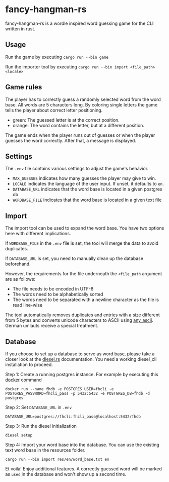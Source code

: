 # fancy-hangman-rs
fancy-hangman-rs is a wordle inspired word guessing game for the CLI written in rust.

## Usage
Run the game by executing
`
cargo run --bin game
`

Run the importer tool by executing
`
cargo run --bin import <file_path> <locale>
`

## Game rules
The player has to correctly guess a randomly selected word from the word base. All words are 5 characters long. By coloring single letters the game tells the player about correct letter positioning.
* green: The guessed letter is at the correct position.
* orange: The word contains the letter, but at a different position.

The game ends when the player runs out of guesses or when the player guesses the word correctly. After that, a message is displayed. 

## Settings
The `.env` file contains various settings to adjust the game's behavior.
* `MAX_GUESSES` indicates how many guesses the player may give to win.
* `LOCALE` indicates the language of the user input. If unset, it defaults to ``en``.
* `DATABASE_URL` indicates that the word base is located in a given postgres db
* `WORDBASE_FILE` indicates that the word base is located in a given text file

## Import
The import tool can be used to expand the word base. You have two options here with different implications.

If `WORDBASE_FILE` in the `.env` file is set, the tool will merge the data to avoid duplicates.

If `DATABASE_URL` is set, you need to manually clean up the database beforehand.

However, the requirements for the file underneath the `<file_path` argument are as follows:
* The file needs to be encoded in UTF-8
* The words need to be alphabetically sorted
* The words need to be separated with a newline character as the file is read line-wise

The tool automatically removes duplicates and entries with a size different from 5 bytes and converts unicode characters to ASCII using [any_ascii]. German umlauts receive a special treatment.

## Database
If you choose to set up a database to serve as word base, please take a closer look at the [diesel.rs] documentation. You need a working diesel_cli installation to proceed.

Step 1: Create a running postgres instance. For example by executing this [docker] command

`docker run --name fhdb -e POSTGRES_USER=fhcli -e POSTGRES_PASSWORD=fhcli_pass -p 5432:5432 -e POSTGRES_DB=fhdb -d postgres`

Step 2: Set `DATABASE_URL` in `.env`

`DATABASE_URL=postgres://fhcli:fhcli_pass@localhost:5432/fhdb`

Step 3: Run the diesel initialization

`diesel setup`

Step 4: Import your word base into the database. You can use the existing text word base in the resources folder.

`cargo run --bin import res/en/word_base.txt en`

Et voilà! Enjoy additional features. A correctly guessed word will be marked as `used` in the database and won't show up a second time.

[diesel.rs]: http://diesel.rs/guides/getting-started 
[docker]: https://www.docker.com/
[any_ascii]: https://github.com/anyascii/anyascii